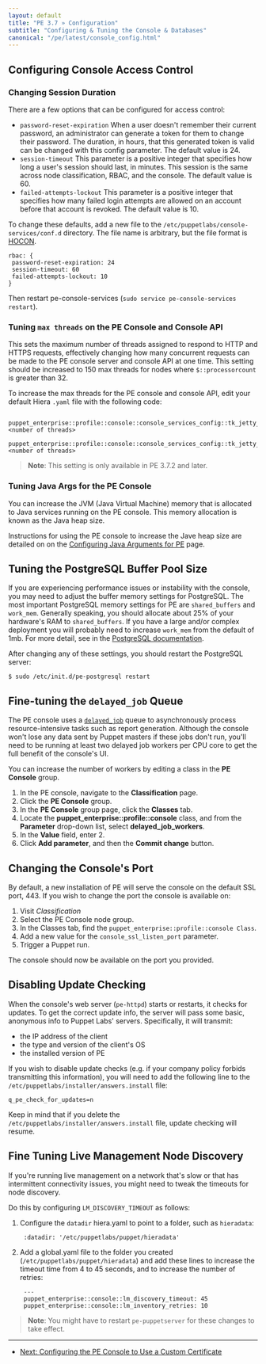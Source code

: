 ```yaml
---
layout: default
title: "PE 3.7 » Configuration"
subtitle: "Configuring & Tuning the Console & Databases"
canonical: "/pe/latest/console_config.html"
---
```


## Configuring Console Access Control

### Changing Session Duration

There are a few options that can be configured for access control:

- `password-reset-expiration`  When a user doesn't remember their current password, an administrator can generate a token for them to change their password. The duration, in hours, that this generated token is valid can be changed with this config parameter. The default value is 24.
- `session-timeout`  This parameter is a positive integer that specifies how long a user's session should last, in minutes. This session is the same across node classification, RBAC, and the console. The default value is 60.
- `failed-attempts-lockout`  This parameter is a positive integer that specifies how many failed login attempts are allowed on an account before that account is revoked. The default value is 10.

To change these defaults, add a new file to the `/etc/puppetlabs/console-services/conf.d` directory. The file name is arbitrary, but the file format is [HOCON](https://github.com/typesafehub/config#using-hocon-the-json-superset).

    rbac: {
     password-reset-expiration: 24
     session-timeout: 60
     failed-attempts-lockout: 10
    }

Then restart pe-console-services (`sudo service pe-console-services restart`).

### Tuning `max threads` on the PE Console and Console API

This sets the maximum number of threads assigned to respond to HTTP and HTTPS requests, effectively changing how many concurrent requests can be made to the PE console server and console API at one time. This setting should be increased to 150 max threads for nodes where `$::processorcount` is greater than 32.

To increase the max threads for the PE console and console API, edit your default Hiera `.yaml` file with the following code:

     puppet_enterprise::profile::console::console_services_config::tk_jetty_max_threads_api: <number of threads>
     puppet_enterprise::profile::console::console_services_config::tk_jetty_max_threads_console: <number of threads>

> **Note**: This setting is only available in PE 3.7.2 and later.

### Tuning Java Args for the PE Console

You can increase the JVM (Java Virtual Machine) memory that is allocated to Java services running on the PE console. This memory allocation is known as the Java heap size.

Instructions for using the PE console to increase the Jave heap size are detailed on on the [Configuring Java Arguments for PE](/config_java_args.html#pe-console-service) page.

## Tuning the PostgreSQL Buffer Pool Size

If you are experiencing performance issues or instability with the console, you may need to adjust the buffer memory settings for PostgreSQL. The most important PostgreSQL memory settings for PE are `shared_buffers` and `work_mem`.  Generally speaking, you should allocate about 25% of your hardware's RAM to `shared_buffers`. If you have a large and/or complex deployment you will probably need to increase `work_mem` from the default of 1mb. For more detail, see in the [PostgreSQL documentation](http://www.postgresql.org/docs/9.2/static/runtime-config-resource.html).

After changing any of these settings, you should restart the PostgreSQL server:

    $ sudo /etc/init.d/pe-postgresql restart


## Fine-tuning the `delayed_job` Queue

The PE console uses a [`delayed_job`](https://github.com/collectiveidea/delayed_job/) queue to asynchronously process resource-intensive tasks such as report generation. Although the console won't lose any data sent by Puppet masters if these jobs don't run, you'll need to be running at least two delayed job workers per CPU core to get the full benefit of the console's UI.

You can increase the number of workers by editing a class in the **PE Console** group.

1. In the PE console, navigate to the **Classification** page.
2. Click the **PE Console** group.
3. In the **PE Console** group page, click the **Classes** tab.
4. Locate the **puppet_enterprise::profile::console** class, and from the **Parameter** drop-down list, select **delayed_job_workers**.
5. In the **Value** field, enter 2.
6. Click **Add parameter**, and then the **Commit change** button.


## Changing the Console's Port

By default, a new installation of PE will serve the console on the default SSL port, 443. If you wish to change the port the console is available on:

1. Visit *Classification*
2. Select the PE Console node group.
3. In the Classes tab, find the `puppet_enterprise::profile::console Class`.
4. Add a new value for the `console_ssl_listen_port` parameter.
5. Trigger a Puppet run.

The console should now be available on the port you provided.

## Disabling Update Checking

When the console's web server (`pe-httpd`) starts or restarts, it checks for updates. To get the correct update info, the server will pass some basic, anonymous info to Puppet Labs' servers. Specifically, it will transmit:

* the IP address of the client
* the type and version of the client's OS
* the installed version of PE

If you wish to disable update checks (e.g. if your company policy forbids transmitting this information), you will need to add the following line to the `/etc/puppetlabs/installer/answers.install` file:

    q_pe_check_for_updates=n

Keep in mind that if you delete the `/etc/puppetlabs/installer/answers.install` file, update checking will resume.

Fine Tuning Live Management Node Discovery
-----

If you're running live management on a network that's slow or that has intermittent connectivity issues, you might need to tweak the timeouts for node discovery.

Do this by configuring `LM_DISCOVERY_TIMEOUT` as follows:

1. Configure the `datadir` hiera.yaml to point to a folder, such as `hieradata`:

		:datadir: '/etc/puppetlabs/puppet/hieradata'

2. Add a global.yaml file to the folder you created (`/etc/puppetlabs/puppet/hieradata`) and add these lines to increase the timeout time from 4 to 45 seconds, and to increase the number of retries:

		---
		puppet_enterprise::console::lm_discovery_timeout: 45
		puppet_enterprise::console::lm_inventory_retries: 10

>**Note**: You might have to restart `pe-puppetserver` for these changes to take effect.



* * *

- [Next: Configuring the PE Console to Use a Custom Certificate ](./custom_console_cert.html)
